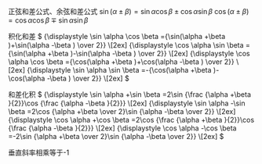 正弦和差公式、余弦和差公式
$\sin(\alpha \pm \beta)=\sin\alpha\cos\beta \pm \cos\alpha\sin\beta$
$\cos(\alpha \pm \beta)=\cos\alpha\cos\beta \mp \sin\alpha\sin\beta$
  
积化和差
$
{\displaystyle \sin \alpha \cos \beta ={\sin(\alpha +\beta )+\sin(\alpha -\beta ) \over 2}}  \\[2ex]
{\displaystyle \cos \alpha \sin \beta ={\sin(\alpha +\beta )-\sin(\alpha -\beta ) \over 2}}  \\[2ex]
{\displaystyle \cos \alpha \cos \beta ={\cos(\alpha +\beta )+\cos(\alpha -\beta ) \over 2}} \\[2ex]
{\displaystyle \sin \alpha \sin \beta =-{\cos(\alpha +\beta )-\cos(\alpha -\beta ) \over 2}}  \\[2ex]
$
  
和差化积
$
{\displaystyle \sin \alpha +\sin \beta =2\sin {\frac {\alpha +\beta }{2}}\cos {\frac {\alpha -\beta }{2}}}  \\[2ex]
{\displaystyle \sin \alpha -\sin \beta =2\cos {\alpha +\beta  \over 2}\sin {\alpha -\beta  \over 2}} \\[2ex]
{\displaystyle \cos \alpha +\cos \beta =2\cos {\frac {\alpha +\beta }{2}}\cos {\frac {\alpha -\beta }{2}}} \\[2ex]
{\displaystyle \cos \alpha -\cos \beta =-2\sin {\alpha +\beta  \over 2}\sin {\alpha -\beta  \over 2}} \\[2ex]
$

垂直斜率相乘等于-1
